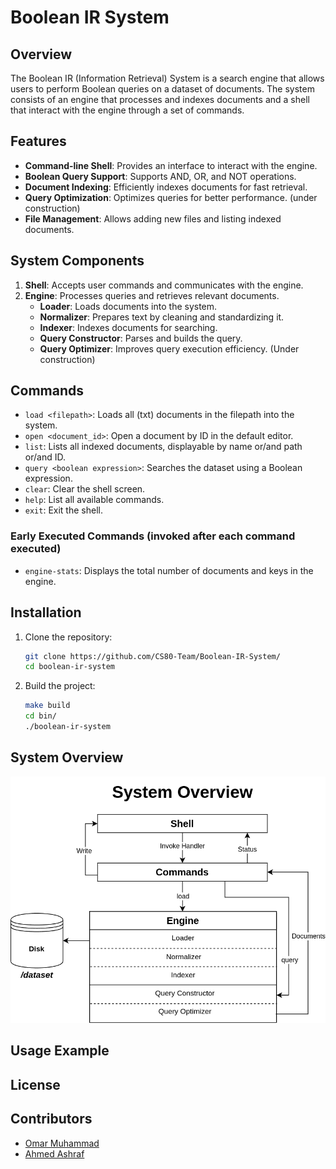 # Boolean IR System

## Overview

The Boolean IR (Information Retrieval) System is a search engine that allows users to perform Boolean queries on a dataset of documents. The system consists of an engine that processes and indexes documents and a shell that interact with the engine through a set of commands.

## Features

- **Command-line Shell**: Provides an interface to interact with the engine.
- **Boolean Query Support**: Supports AND, OR, and NOT operations.
- **Document Indexing**: Efficiently indexes documents for fast retrieval.
- **Query Optimization**: Optimizes queries for better performance. (under construction)
- **File Management**: Allows adding new files and listing indexed documents.

## System Components

1. **Shell**: Accepts user commands and communicates with the engine.
3. **Engine**: Processes queries and retrieves relevant documents.
   - **Loader**: Loads documents into the system.
   - **Normalizer**: Prepares text by cleaning and standardizing it.
   - **Indexer**: Indexes documents for searching.
   - **Query Constructor**: Parses and builds the query.
   - **Query Optimizer**: Improves query execution efficiency. (Under construction)

## Commands

- `load <filepath>`: Loads all (txt) documents in the filepath into the system.
- `open <document_id>`: Open a document by ID in the default editor.
- `list`: Lists all indexed documents, displayable by name or/and path or/and ID.
- `query <boolean expression>`: Searches the dataset using a Boolean expression.
- `clear`: Clear the shell screen.
- `help`: List all available commands.
- `exit`: Exit the shell.

### Early Executed Commands (invoked after each command executed)

- `engine-stats`: Displays the total number of documents and keys in the engine. 

## Installation

1. Clone the repository:
   ```sh
   git clone https://github.com/CS80-Team/Boolean-IR-System/
   cd boolean-ir-system
   ```
2. Build the project:
   ```sh
   make build
   cd bin/
   ./boolean-ir-system
   ```

## System Overview

![System Overview](docs/BIRSystemOverview.png)

## Usage Example

## License

## Contributors

- [Omar Muhammad](https://github.com/OmarMGaber)
- [Ahmed Ashraf](https://github.com/ahmed-ashraff)

